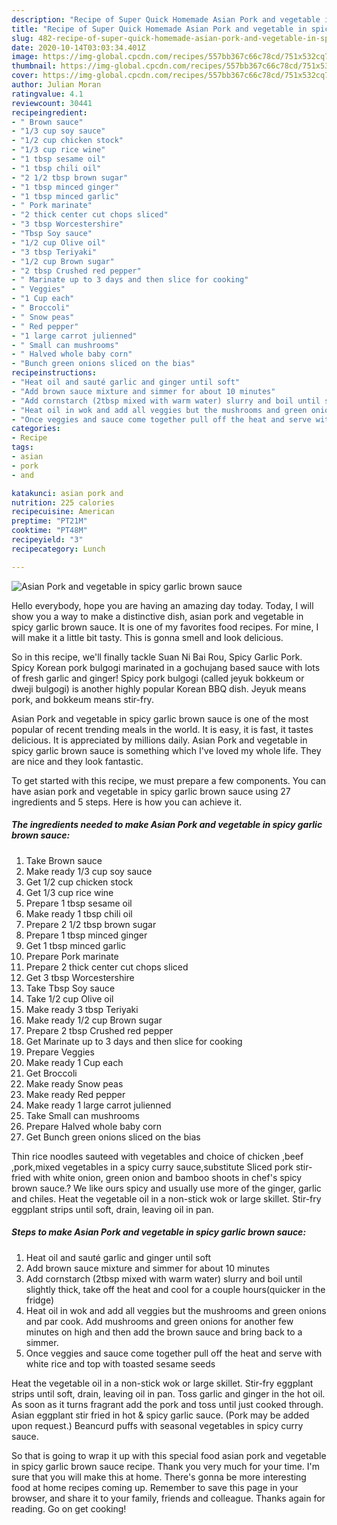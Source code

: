 ```yaml
---
description: "Recipe of Super Quick Homemade Asian Pork and vegetable in spicy garlic brown sauce"
title: "Recipe of Super Quick Homemade Asian Pork and vegetable in spicy garlic brown sauce"
slug: 482-recipe-of-super-quick-homemade-asian-pork-and-vegetable-in-spicy-garlic-brown-sauce
date: 2020-10-14T03:03:34.401Z
image: https://img-global.cpcdn.com/recipes/557bb367c66c78cd/751x532cq70/asian-pork-and-vegetable-in-spicy-garlic-brown-sauce-recipe-main-photo.jpg
thumbnail: https://img-global.cpcdn.com/recipes/557bb367c66c78cd/751x532cq70/asian-pork-and-vegetable-in-spicy-garlic-brown-sauce-recipe-main-photo.jpg
cover: https://img-global.cpcdn.com/recipes/557bb367c66c78cd/751x532cq70/asian-pork-and-vegetable-in-spicy-garlic-brown-sauce-recipe-main-photo.jpg
author: Julian Moran
ratingvalue: 4.1
reviewcount: 30441
recipeingredient:
- " Brown sauce"
- "1/3 cup soy sauce"
- "1/2 cup chicken stock"
- "1/3 cup rice wine"
- "1 tbsp sesame oil"
- "1 tbsp chili oil"
- "2 1/2 tbsp brown sugar"
- "1 tbsp minced ginger"
- "1 tbsp minced garlic"
- " Pork marinate"
- "2 thick center cut chops sliced"
- "3 tbsp Worcestershire"
- "Tbsp Soy sauce"
- "1/2 cup Olive oil"
- "3 tbsp Teriyaki"
- "1/2 cup Brown sugar"
- "2 tbsp Crushed red pepper"
- " Marinate up to 3 days and then slice for cooking"
- " Veggies"
- "1 Cup each"
- " Broccoli"
- " Snow peas"
- " Red pepper"
- "1 large carrot julienned"
- " Small can mushrooms"
- " Halved whole baby corn"
- "Bunch green onions sliced on the bias"
recipeinstructions:
- "Heat oil and sauté garlic and ginger until soft"
- "Add brown sauce mixture and simmer for about 10 minutes"
- "Add cornstarch (2tbsp mixed with warm water) slurry and boil until slightly thick, take off the heat and cool for a couple hours(quicker in the fridge)"
- "Heat oil in wok and add all veggies but the mushrooms and green onions and par cook. Add mushrooms and green onions for another few minutes on high and then add the brown sauce and bring back to a simmer."
- "Once veggies and sauce come together pull off the heat and serve with white rice and top with toasted sesame seeds"
categories:
- Recipe
tags:
- asian
- pork
- and

katakunci: asian pork and 
nutrition: 225 calories
recipecuisine: American
preptime: "PT21M"
cooktime: "PT48M"
recipeyield: "3"
recipecategory: Lunch

---
```



![Asian Pork and vegetable in spicy garlic brown sauce](https://img-global.cpcdn.com/recipes/557bb367c66c78cd/751x532cq70/asian-pork-and-vegetable-in-spicy-garlic-brown-sauce-recipe-main-photo.jpg)

Hello everybody, hope you are having an amazing day today. Today, I will show you a way to make a distinctive dish, asian pork and vegetable in spicy garlic brown sauce. It is one of my favorites food recipes. For mine, I will make it a little bit tasty. This is gonna smell and look delicious.

So in this recipe, we&#39;ll finally tackle Suan Ni Bai Rou, Spicy Garlic Pork. Spicy Korean pork bulgogi marinated in a gochujang based sauce with lots of fresh garlic and ginger! Spicy pork bulgogi (called jeyuk bokkeum or dweji bulgogi) is another highly popular Korean BBQ dish. Jeyuk means pork, and bokkeum means stir-fry.

Asian Pork and vegetable in spicy garlic brown sauce is one of the most popular of recent trending meals in the world. It is easy, it is fast, it tastes delicious. It is appreciated by millions daily. Asian Pork and vegetable in spicy garlic brown sauce is something which I've loved my whole life. They are nice and they look fantastic.


To get started with this recipe, we must prepare a few components. You can have asian pork and vegetable in spicy garlic brown sauce using 27 ingredients and 5 steps. Here is how you can achieve it.

<!--inarticleads1-->

##### The ingredients needed to make Asian Pork and vegetable in spicy garlic brown sauce:

1. Take  Brown sauce
1. Make ready 1/3 cup soy sauce
1. Get 1/2 cup chicken stock
1. Get 1/3 cup rice wine
1. Prepare 1 tbsp sesame oil
1. Make ready 1 tbsp chili oil
1. Prepare 2 1/2 tbsp brown sugar
1. Prepare 1 tbsp minced ginger
1. Get 1 tbsp minced garlic
1. Prepare  Pork marinate
1. Prepare 2 thick center cut chops sliced
1. Get 3 tbsp Worcestershire
1. Take Tbsp Soy sauce
1. Take 1/2 cup Olive oil
1. Make ready 3 tbsp Teriyaki
1. Make ready 1/2 cup Brown sugar
1. Prepare 2 tbsp Crushed red pepper
1. Get  Marinate up to 3 days and then slice for cooking
1. Prepare  Veggies
1. Make ready 1 Cup each
1. Get  Broccoli
1. Make ready  Snow peas
1. Make ready  Red pepper
1. Make ready 1 large carrot julienned
1. Take  Small can mushrooms
1. Prepare  Halved whole baby corn
1. Get Bunch green onions sliced on the bias


Thin rice noodles sauteed with vegetables and choice of chicken ,beef ,pork,mixed vegetables in a spicy curry sauce,substitute Sliced pork stir-fried with white onion, green onion and bamboo shoots in chef&#39;s spicy brown sauce.? We like ours spicy and usually use more of the ginger, garlic and chiles. Heat the vegetable oil in a non-stick wok or large skillet. Stir-fry eggplant strips until soft, drain, leaving oil in pan. 

<!--inarticleads2-->

##### Steps to make Asian Pork and vegetable in spicy garlic brown sauce:

1. Heat oil and sauté garlic and ginger until soft
1. Add brown sauce mixture and simmer for about 10 minutes
1. Add cornstarch (2tbsp mixed with warm water) slurry and boil until slightly thick, take off the heat and cool for a couple hours(quicker in the fridge)
1. Heat oil in wok and add all veggies but the mushrooms and green onions and par cook. Add mushrooms and green onions for another few minutes on high and then add the brown sauce and bring back to a simmer.
1. Once veggies and sauce come together pull off the heat and serve with white rice and top with toasted sesame seeds


Heat the vegetable oil in a non-stick wok or large skillet. Stir-fry eggplant strips until soft, drain, leaving oil in pan. Toss garlic and ginger in the hot oil. As soon as it turns fragrant add the pork and toss until just cooked through. Asian eggplant stir fried in hot &amp; spicy garlic sauce. (Pork may be added upon request.) Beancurd puffs with seasonal vegetables in spicy curry sauce. 

So that is going to wrap it up with this special food asian pork and vegetable in spicy garlic brown sauce recipe. Thank you very much for your time. I'm sure that you will make this at home. There's gonna be more interesting food at home recipes coming up. Remember to save this page in your browser, and share it to your family, friends and colleague. Thanks again for reading. Go on get cooking!
